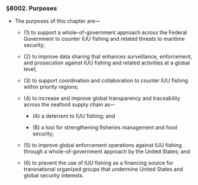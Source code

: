 ### §8002. Purposes
* The purposes of this chapter are—

  * (1) to support a whole-of-government approach across the Federal Government to counter IUU fishing and related threats to maritime security;

  * (2) to improve data sharing that enhances surveillance, enforcement, and prosecution against IUU fishing and related activities at a global level;

  * (3) to support coordination and collaboration to counter IUU fishing within priority regions;

  * (4) to increase and improve global transparency and traceability across the seafood supply chain as—

    * (A) a deterrent to IUU fishing; and

    * (B) a tool for strengthening fisheries management and food security;


  * (5) to improve global enforcement operations against IUU fishing through a whole-of-government approach by the United States; and

  * (6) to prevent the use of IUU fishing as a financing source for transnational organized groups that undermine United States and global security interests.